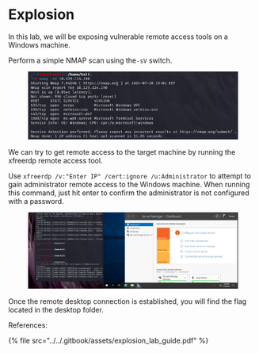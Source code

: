 # Explosion

In this lab, we will be exposing vulnerable remote access tools on a Windows machine.

Perform a simple NMAP scan using the`-sV` switch.

<figure><img src="../../.gitbook/assets/image (10) (1).png" alt=""><figcaption></figcaption></figure>

We can try to get remote access to the target machine by running the xfreerdp remote access tool.

Use `xfreerdp /v:"Enter IP" /cert:ignore /u:Administrator` to attempt to gain administrator remote access to the Windows machine. When running this command, just hit enter to confirm the administrator is not configured with a password.

<figure><img src="../../.gitbook/assets/image (11) (1).png" alt=""><figcaption></figcaption></figure>

Once the remote desktop connection is established, you will find the flag located in the desktop folder.



References:

{% file src="../../.gitbook/assets/explosion_lab_guide.pdf" %}





&#x20;
